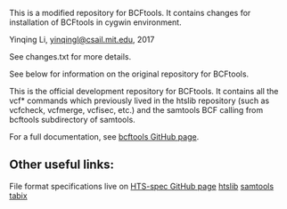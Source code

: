 This is a modified repository for BCFtools. It contains changes for installation of BCFtools in cygwin environment. 

Yinqing Li, yinqingl@csail.mit.edu, 2017 

See changes.txt for more details.

See below for information on the original repository for BCFtools.

This is the official development repository for BCFtools. It contains all the vcf* commands
which previously lived in the htslib repository (such as vcfcheck, vcfmerge, vcfisec, etc.)
and the samtools BCF calling from bcftools subdirectory of samtools. 

For a full documentation, see [bcftools GitHub page](http://samtools.github.io/bcftools/). 

Other useful links:
------------------

File format specifications live on [HTS-spec GitHub page](http://samtools.github.io/hts-specs/)
[htslib](https://github.com/samtools/htslib)
[samtools](https://github.com/samtools/samtools)
[tabix](https://github.com/samtools/tabix)


